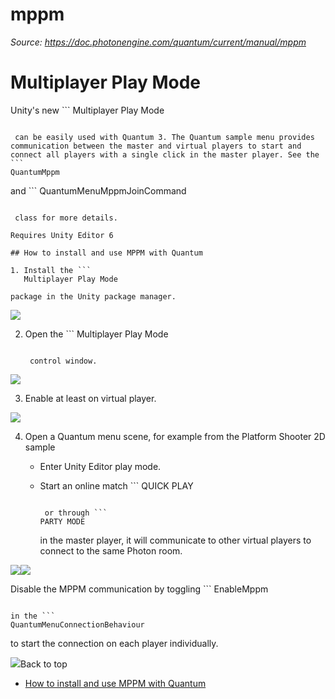 # mppm

_Source: https://doc.photonengine.com/quantum/current/manual/mppm_

# Multiplayer Play Mode

Unity's new ```
Multiplayer Play Mode
```

 can be easily used with Quantum 3. The Quantum sample menu provides communication between the master and virtual players to start and connect all players with a single click in the master player. See the ```
QuantumMppm
```

and ```
QuantumMenuMppmJoinCommand
```

 class for more details.

Requires Unity Editor 6

## How to install and use MPPM with Quantum

1. Install the ```
   Multiplayer Play Mode
   ```

    package in the Unity package manager.

![](/docs/img/quantum/v3/manual/mppm/mppm-package-manager.png)

2. Open the ```
   Multiplayer Play Mode
   ```

    control window.

![](/docs/img/quantum/v3/manual/mppm/mppm-menu.png)

3. Enable at least on virtual player.

![](/docs/img/quantum/v3/manual/mppm/mppm-open-mppm-window.png)

4. Open a Quantum menu scene, for example from the Platform Shooter 2D sample
   - Enter Unity Editor play mode.
   - Start an online match ```
     QUICK PLAY
     ```

      or through ```
     PARTY MODE
     ```

      in the master player, it will communicate to other virtual players to connect to the same Photon room.

![](/docs/img/quantum/v3/manual/mppm/mppm-connecting.png)![](/docs/img/quantum/v3/manual/mppm/mppm-gameplay.png)

Disable the MPPM communication by toggling ```
EnableMppm
```

in the ```
QuantumMenuConnectionBehaviour
```

to start the connection on each player individually.

![](/docs/img/quantum/v3/manual/mppm/mppm-config.png)Back to top

- [How to install and use MPPM with Quantum](#how-to-install-and-use-mppm-with-quantum)